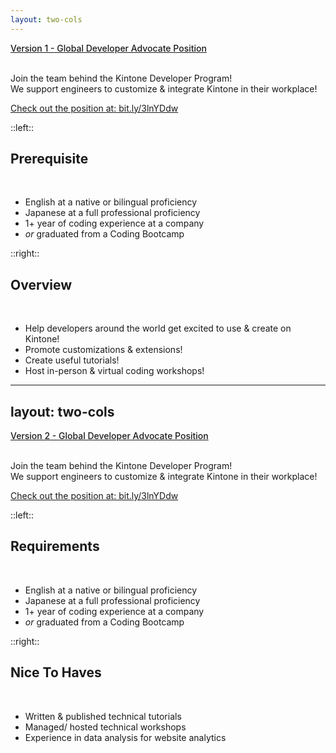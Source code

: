 ```yaml
---
layout: two-cols
---
```

  <div class="text-3xl text-primary dark:text-primary top-1" style="font-weight:500;" >
    <a href="https://cybozu.co.jp/company/job/recruitment/list/global_developer_advocate.html">
      Version 1 - Global Developer Advocate Position <light-icon icon="wand" />
    </a>
  </div>

<br>

Join the team behind the Kintone Developer Program!  
We support engineers to customize & integrate Kintone in their workplace!

  <div class="text-primary dark:text-primary pb-2 pt-4">
    <a href="https://cybozu.co.jp/company/job/recruitment/list/global_developer_advocate.html">
      Check out the position at: bit.ly/3lnYDdw
    </a>
  </div>

::left::

## Prerequisite

<br>

  - English at a native or bilingual proficiency
  - Japanese at a full professional proficiency
  - 1+ year of coding experience at a company
  - *or* graduated from a Coding Bootcamp

::right::

## Overview

<br>

  - Help developers around the world get excited to use & create on Kintone!  
  - Promote customizations & extensions!  
  - Create useful tutorials!
  - Host in-person & virtual coding workshops!  

---
layout: two-cols
---
  <div class="text-3xl text-primary dark:text-primary top-1" style="font-weight:500;" >
    <a href="https://cybozu.co.jp/company/job/recruitment/list/global_developer_advocate.html">
      Version 2 - Global Developer Advocate Position <light-icon icon="wand" />
    </a>
  </div>

<br>

Join the team behind the Kintone Developer Program!  
We support engineers to customize & integrate Kintone in their workplace!

  <div class="text-primary dark:text-primary pb-2 pt-4">
    <a href="https://cybozu.co.jp/company/job/recruitment/list/global_developer_advocate.html">
      Check out the position at: bit.ly/3lnYDdw
    </a>
  </div>

::left::

## Requirements

<br>

  - English at a native or bilingual proficiency
  - Japanese at a full professional proficiency
  - 1+ year of coding experience at a company
  - *or* graduated from a Coding Bootcamp

::right::

## Nice To Haves

<br>

  - Written & published technical tutorials
  - Managed/ hosted technical workshops
  - Experience in data analysis for website analytics
